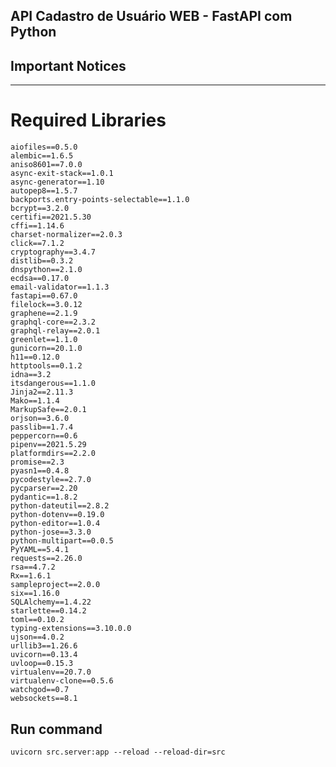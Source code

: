 <h2>API Cadastro de Usuário WEB - FastAPI com Python</h2>

## Important Notices

- - - - 
# Required Libraries  #
    aiofiles==0.5.0
    alembic==1.6.5
    aniso8601==7.0.0
    async-exit-stack==1.0.1
    async-generator==1.10
    autopep8==1.5.7
    backports.entry-points-selectable==1.1.0
    bcrypt==3.2.0
    certifi==2021.5.30
    cffi==1.14.6
    charset-normalizer==2.0.3
    click==7.1.2
    cryptography==3.4.7
    distlib==0.3.2
    dnspython==2.1.0
    ecdsa==0.17.0
    email-validator==1.1.3
    fastapi==0.67.0
    filelock==3.0.12
    graphene==2.1.9
    graphql-core==2.3.2
    graphql-relay==2.0.1
    greenlet==1.1.0
    gunicorn==20.1.0
    h11==0.12.0
    httptools==0.1.2
    idna==3.2
    itsdangerous==1.1.0
    Jinja2==2.11.3
    Mako==1.1.4
    MarkupSafe==2.0.1
    orjson==3.6.0
    passlib==1.7.4
    peppercorn==0.6
    pipenv==2021.5.29
    platformdirs==2.2.0
    promise==2.3
    pyasn1==0.4.8
    pycodestyle==2.7.0
    pycparser==2.20
    pydantic==1.8.2
    python-dateutil==2.8.2
    python-dotenv==0.19.0
    python-editor==1.0.4
    python-jose==3.3.0
    python-multipart==0.0.5
    PyYAML==5.4.1
    requests==2.26.0
    rsa==4.7.2
    Rx==1.6.1
    sampleproject==2.0.0
    six==1.16.0
    SQLAlchemy==1.4.22
    starlette==0.14.2
    toml==0.10.2
    typing-extensions==3.10.0.0
    ujson==4.0.2
    urllib3==1.26.6
    uvicorn==0.13.4
    uvloop==0.15.3
    virtualenv==20.7.0
    virtualenv-clone==0.5.6
    watchgod==0.7
    websockets==8.1

## Run command
    uvicorn src.server:app --reload --reload-dir=src
